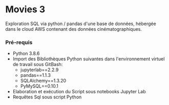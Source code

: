 # Movies 3

Exploration SQL via python / pandas d'une base de données, hébergée dans le cloud AWS contenant des données cinématographiques.

### Pré-requis

   - Python 3.8.6
   - Import des Bibliothèques Python suivantes dans l'environnement virtuel de travail sous GitBash:    
        - jupyterlab==2.2.9
        - pandas==1.1.3
        - SQLAlchemy==1.3.20
        - PyMySQL==0.10.1       
   - Elaboration et exécution du Script sous notebooks Jupyter Lab
   - Requêtes Sql sous script Python


